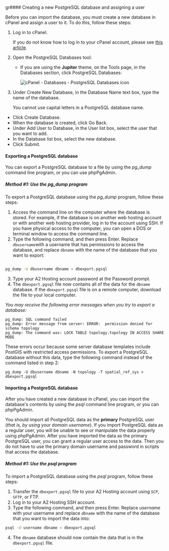 gr#### Creating a new PostgreSQL database and assigning a user

Before you can import the database, you must create a new database in cPanel and assign a user to it. To do this, follow these steps:

1. Log in to cPanel.
    
    If you do not know how to log in to your cPanel account, please see [this article](https://www.a2hosting.com/kb/cpanel/getting-started-with-cpanel/accessing-cpanel).
    
2. Open the PostgreSQL Databases tool:
    - If you are using the **Jupiter** theme, on the Tools page, in the Databases section, click PostgreSQL Databases:
        
        ![cPanel - Databases - PostgreSQL Databases icon](https://www.a2hosting.com/images/uploads/knowledgebase_images/kb-cpanel-jupiter-databases-postgresql-databases-icon.png)
    
3. Under Create New Database, in the Database Name text box, type the name of the database.  
    
    You cannot use capital letters in a PostgreSQL database name.
    
- Click Create Database.
- When the database is created, click Go Back.
- Under Add User to Database, in the User list box, select the user that you want to add.
- In the Database list box, select the new database.
- Click Submit.
#### Exporting a PostgreSQL database

You can export a PostgreSQL database to a file by using the _pg_dump_ command line program, or you can use phpPgAdmin.

##### Method #1: Use the pg_dump program

To export a PostgreSQL database using the _pg_dump_ program, follow these steps:

1. Access the command line on the computer where the database is stored. For example, if the database is on another web hosting account or with another web hosting provider, log in to the account using SSH. If you have physical access to the computer, you can open a DOS or terminal window to access the command line.
2. Type the following command, and then press Enter. Replace `dbusername`with a username that has permissions to access the database, and replace `dbname` with the name of the database that you want to export:
    

```sh

pg_dump -U dbusername dbname > dbexport.pgsql

```
3. Type your A2 Hosting account password at the Password prompt.
4. The `dbexport.pgsql` file now contains all of the data for the `dbname` database. If the `dbexport.pgsql` file is on a remote computer, download the file to your local computer.
  

_You may receive the following error messages when you try to export a database:_

```
pg_dump: SQL command failed
pg_dump: Error message from server: ERROR:  permission denied for schema topology
pg_dump: The command was: LOCK TABLE topology.topology IN ACCESS SHARE MODE
```
These errors occur because some server database templates include PostGIS with restricted access permissions. To export a PostgreSQL database without this data, type the following command instead of the command listed in step 2:

```
pg_dump -U dbusername dbname -N topology -T spatial_ref_sys > dbexport.pgsql
```

#### Importing a PostgreSQL database

After you have created a new database in cPanel, you can import the database's contents by using the _psql_ command line program, or you can phpPgAdmin.

You should import all PostgreSQL data as the **primary** PostgreSQL user (_that is, by using your domain username_). If you import PostgreSQL data as a regular user, you will be unable to see or manipulate the data properly using phpPgAdmin. After you have imported the data as the primary PostgreSQL user, you can grant a regular user access to the data. Then you do not have to use the primary domain username and password in scripts that access the database.

##### Method #1: Use the psql program

To import a PostgreSQL database using the _psql_ program, follow these steps:

1. Transfer the `dbexport.pgsql` file to your A2 Hosting account using `SCP`,` SFTP`, or FTP.
2. Log in to your A2 Hosting SSH account.
3. Type the following command, and then press Enter. Replace _username_ with your username and replace _`dbname`_ with the name of the database that you want to import the data into:
    

```sh
psql -U username dbname < dbexport.pgsql
```

4. The `dbname` database should now contain the data that is in the `dbexport.pgsql`  file.